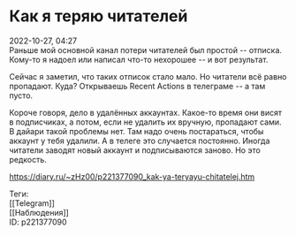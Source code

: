 Как я теряю читателей
======================

   
 2022-10-27, 04:27   
  Раньше мой основной канал потери читателей был простой -- отписка. Кому-то я надоел или написал что-то нехорошее -- и вот результат.   
   
 Сейчас я заметил, что таких отписок стало мало. Но читатели всё равно пропадают. Куда? Открываешь Recent Actions в телеграме -- а там пусто.   
   
 Короче говоря, дело в удалённых аккаунтах. Какое-то время они висят в подписчиках, а потом, если не удалить их вручную, пропадают сами. В дайари такой проблемы нет. Там надо очень постараться, чтобы аккаунт у тебя удалили. А в телеге это случается постоянно. Иногда читатели заводят новый аккаунт и подписываются заново. Но это редкость.   
    
 <https://diary.ru/~zHz00/p221377090_kak-ya-teryayu-chitatelej.htm>   
   
 Теги:   
 [[Telegram]]   
 [[Наблюдения]]   
 ID: p221377090